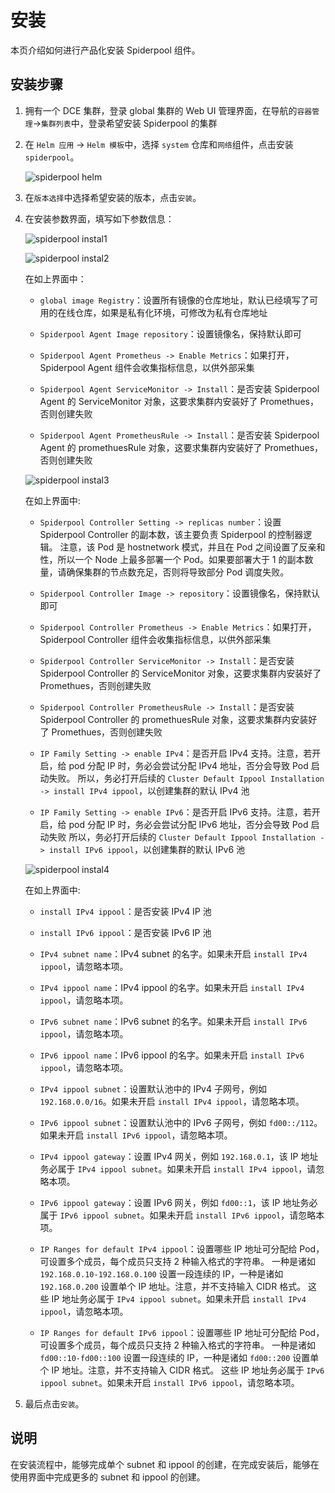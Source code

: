 # 安装

本页介绍如何进行产品化安装 Spiderpool 组件。

## 安装步骤

1. 拥有一个 DCE 集群，登录 global 集群的 Web UI 管理界面，在导航的`容器管理`->`集群列表`中，登录希望安装 Spiderpool 的集群

2. 在 `Helm 应用` -> `Helm 模板`中，选择 `system` 仓库和`网络`组件，点击安装 `spiderpool`。

    ![spiderpool helm](../../images/spiderpool-helm.png)

3. 在`版本选择`中选择希望安装的版本，点击`安装`。

4. 在安装参数界面，填写如下参数信息：

    ![spiderpool instal1](../../images/spiderpool-install1.png)

    ![spiderpool instal2](../../images/spiderpool-install2.png)

    在如上界面中：

    - `global image Registry`：设置所有镜像的仓库地址，默认已经填写了可用的在线仓库，如果是私有化环境，可修改为私有仓库地址

    - `Spiderpool Agent Image repository`：设置镜像名，保持默认即可

    - `Spiderpool Agent Prometheus -> Enable Metrics`：如果打开，Spiderpool Agent 组件会收集指标信息，以供外部采集

    - `Spiderpool Agent ServiceMonitor -> Install`：是否安装 Spiderpool Agent 的 ServiceMonitor 对象，这要求集群内安装好了 Promethues，否则创建失败

    - `Spiderpool Agent PrometheusRule -> Install`：是否安装 Spiderpool Agent 的 promethuesRule 对象，这要求集群内安装好了 Promethues，否则创建失败

    ![spiderpool instal3](../../images/spiderpool-install3.png)

    在如上界面中:
  
    - `Spiderpool Controller Setting -> replicas number`：设置 Spiderpool Controller 的副本数，该主要负责 Spiderpool 的控制器逻辑。
      注意，该 Pod 是 hostnetwork 模式，并且在 Pod 之间设置了反亲和性，所以一个 Node 上最多部署一个 Pod。如果要部署大于 1 的副本数量，请确保集群的节点数充足，否则将导致部分 Pod 调度失败。

    - `Spiderpool Controller Image -> repository`：设置镜像名，保持默认即可

    - `Spiderpool Controller Prometheus -> Enable Metrics`：如果打开，Spiderpool Controller 组件会收集指标信息，以供外部采集

    - `Spiderpool Controller ServiceMonitor -> Install`：是否安装 Spiderpool Controller 的 ServiceMonitor 对象，这要求集群内安装好了 Promethues，否则创建失败

    - `Spiderpool Controller PrometheusRule -> Install`：是否安装 Spiderpool Controller 的 promethuesRule 对象，这要求集群内安装好了 Promethues，否则创建失败

    - `IP Family Setting -> enable IPv4`：是否开启 IPv4 支持。注意，若开启，给 pod 分配 IP 时，务必会尝试分配 IPv4 地址，否分会导致 Pod 启动失败。
      所以，务必打开后续的 `Cluster Default Ippool Installation -> install IPv4 ippool`，以创建集群的默认 IPv4 池

    - `IP Family Setting -> enable IPv6`：是否开启 IPv6 支持。注意，若开启，给 pod 分配 IP 时，务必会尝试分配 IPv6 地址，否分会导致 Pod 启动失败
      所以，务必打开后续的 `Cluster Default Ippool Installation -> install IPv6 ippool`，以创建集群的默认 IPv6 池

    ![spiderpool instal4](../../images/spiderpool-install4.png)

    在如上界面中:

    - `install IPv4 ippool`：是否安装 IPv4 IP 池

    - `install IPv6 ippool`：是否安装 IPv6 IP 池

    - `IPv4 subnet name`：IPv4 subnet 的名字。如果未开启 `install IPv4 ippool`，请忽略本项。
    
    - `IPv4 ippool name`：IPv4 ippool 的名字。如果未开启 `install IPv4 ippool`，请忽略本项。
    
    - `IPv6 subnet name`：IPv6 subnet 的名字。如果未开启 `install IPv6 ippool`，请忽略本项。
    
    - `IPv6 ippool name`：IPv6 ippool 的名字。如果未开启 `install IPv6 ippool`，请忽略本项。
    
    - `IPv4 ippool subnet`：设置默认池中的 IPv4 子网号，例如 `192.168.0.0/16`。如果未开启 `install IPv4 ippool`，请忽略本项。

    - `IPv6 ippool subnet`：设置默认池中的 IPv6 子网号，例如 `fd00::/112`。如果未开启 `install IPv6 ippool`，请忽略本项。

    - `IPv4 ippool gateway`：设置 IPv4 网关，例如 `192.168.0.1`，该 IP 地址务必属于 `IPv4 ippool subnet`。如果未开启 `install IPv4 ippool`，请忽略本项。

    - `IPv6 ippool gateway`：设置 IPv6 网关，例如 `fd00::1`，该 IP 地址务必属于 `IPv6 ippool subnet`。如果未开启 `install IPv6 ippool`，请忽略本项。

    - `IP Ranges for default IPv4 ippool`：设置哪些 IP 地址可分配给 Pod，可设置多个成员，每个成员只支持 2 种输入格式的字符串。
      一种是诸如 `192.168.0.10-192.168.0.100` 设置一段连续的 IP，一种是诸如 `192.168.0.200` 设置单个 IP 地址。注意，并不支持输入 CIDR 格式。
      这些 IP 地址务必属于 `IPv4 ippool subnet`。如果未开启 `install IPv4 ippool`，请忽略本项。

    - `IP Ranges for default IPv6 ippool`：设置哪些 IP 地址可分配给 Pod，可设置多个成员，每个成员只支持 2 种输入格式的字符串。
      一种是诸如 `fd00::10-fd00::100` 设置一段连续的 IP，一种是诸如 `fd00::200` 设置单个 IP 地址。注意，并不支持输入 CIDR 格式。
      这些 IP 地址务必属于 `IPv6 ippool subnet`。如果未开启 `install IPv6 ippool`，请忽略本项。

5. 最后点击`安装`。

## 说明

在安装流程中，能够完成单个 subnet 和 ippool 的创建，在完成安装后，能够在使用界面中完成更多的 subnet 和 ippool 的创建。

